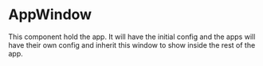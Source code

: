 # AppWindow

This component hold the app. It will have the initial config and the apps will have their own config and inherit this window to show inside the rest of the app.
